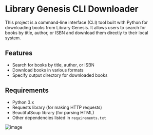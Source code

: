 # Library Genesis CLI Downloader

This project is a command-line interface (CLI) tool built with Python for downloading books from Library Genesis. It allows users to search for books by title, author, or ISBN and download them directly to their local system.

## Features
- Search for books by title, author, or ISBN
- Download books in various formats
- Specify output directory for downloaded books

## Requirements
- Python 3.x
- Requests library (for making HTTP requests)
- BeautifulSoup library (for parsing HTML)
- Other dependencies listed in `requirements.txt`


![image](https://github.com/Nxttyy/libgen-api-cli/assets/103582061/e97e4778-0ce4-43b3-b589-62239da6a2fc)
